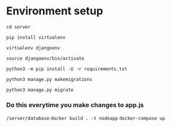 # Environment setup
`cd server`

`pip install virtualenv`

`virtualenv djangoenv`

`source djangoenv/bin/activate`

`python3 -m pip install -U -r requirements.txt`

`python3 manage.py makemigrations`

`python3 manage.py migrate`

### Do this everytime you make changes to app.js
`/server/database`
`docker build . -t nodeapp`
`docker-compose up`
